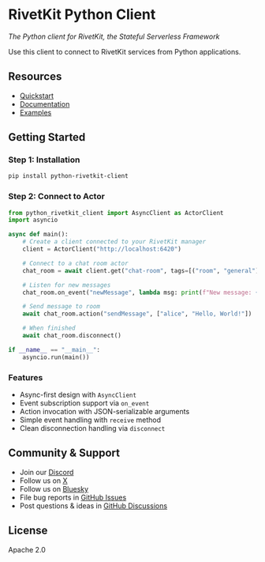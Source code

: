 # RivetKit Python Client

_The Python client for RivetKit, the Stateful Serverless Framework_

Use this client to connect to RivetKit services from Python applications.

## Resources

- [Quickstart](https://rivetkit.org/introduction)
- [Documentation](https://rivetkit.org/clients/python)
- [Examples](https://github.com/rivet-gg/rivetkit/tree/main/examples)

## Getting Started

### Step 1: Installation

```bash
pip install python-rivetkit-client
```

### Step 2: Connect to Actor

```python
from python_rivetkit_client import AsyncClient as ActorClient
import asyncio

async def main():
    # Create a client connected to your RivetKit manager
    client = ActorClient("http://localhost:6420")

    # Connect to a chat room actor
    chat_room = await client.get("chat-room", tags=[("room", "general")])

    # Listen for new messages
    chat_room.on_event("newMessage", lambda msg: print(f"New message: {msg}"))

    # Send message to room
    await chat_room.action("sendMessage", ["alice", "Hello, World!"])

    # When finished
    await chat_room.disconnect()

if __name__ == "__main__":
    asyncio.run(main())
```

### Features

- Async-first design with `AsyncClient`
- Event subscription support via `on_event`
- Action invocation with JSON-serializable arguments
- Simple event handling with `receive` method
- Clean disconnection handling via `disconnect`

## Community & Support

- Join our [Discord](https://rivet.gg/discord)
- Follow us on [X](https://x.com/rivet_gg)
- Follow us on [Bluesky](https://bsky.app/profile/rivet.gg)
- File bug reports in [GitHub Issues](https://github.com/rivet-gg/rivetkit/issues)
- Post questions & ideas in [GitHub Discussions](https://github.com/rivet-gg/rivetkit/discussions)

## License

Apache 2.0
